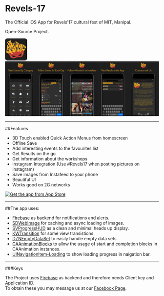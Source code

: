 # Revels-17

The Official iOS App for Revels'17 cultural fest of MIT, Manipal.

Open-Source Project.

[<img src="images/revels.png" width=72>](http://www.mitrevels.in)
[<img src="images/preview.jpg">](https://itunes.apple.com/in/app/revels17/id967230420?mt=8)

--------------------
##Features

- 3D Touch enabled Quick Action Menus from homescreen
- Offline Save
- Add interesting events to the favourites list
- Get Results on the go
- Get information about the workshops
- Instagram Integration (Use #Revels17 when posting pictures on Instagram)
- Save images from Instafeed to your phone
- Beautiful UI
- Works good on 2G networks

[![Get the app from App Store](http://www.catan.com/images/stories/Elektronische_Spiele/iPhone_Catan/AppStore_klein_24.png)](https://itunes.apple.com/in/app/revels17/id967230420?mt=8)

--------------------

##The app uses:

- [Firebase](http://firebase.google.com) as backend for notifications and alerts.
- [SDWebImage](https://github.com/rs/SDWebImage) for caching and async loading of images.
- [SVProgressHUD](https://github.com/SVProgressHUD/SVProgressHUD) as a clean and minimal heads up display. 
- [KWTransition](https://github.com/KurtWagner/KWTransition) for some view transistions.
- [DZNEmptyDataSet](https://github.com/dzenbot/DZNEmptyDataSet) to easily handle empty data sets.
- [CAAnimationBlocks](https://github.com/xissburg/CAAnimationBlocks) to allow the usage of start and completion blocks in CAAnimation instances.
- [UINavigationItem-Loading](https://github.com/Just-/UINavigationItem-Loading) to show loading progress in naigation bar.

--------------------

###Keys

The Project uses [Firebase](http://firebase.google.com) as backend and therefore needs Client key and Application ID.  
To obtain these you may message us at our [Facebook Page](https://www.facebook.com/LUGManipal/).